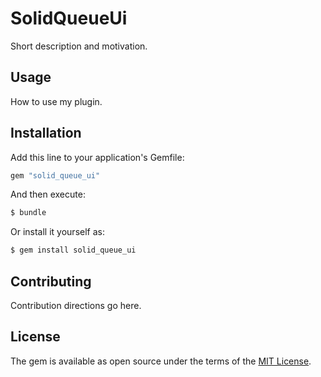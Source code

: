 # SolidQueueUi
Short description and motivation.

## Usage
How to use my plugin.

## Installation
Add this line to your application's Gemfile:

```ruby
gem "solid_queue_ui"
```

And then execute:
```bash
$ bundle
```

Or install it yourself as:
```bash
$ gem install solid_queue_ui
```

## Contributing
Contribution directions go here.

## License
The gem is available as open source under the terms of the [MIT License](https://opensource.org/licenses/MIT).
